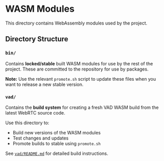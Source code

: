 # WASM Modules

This directory contains WebAssembly modules used by the project.

## Directory Structure

### `bin/`

Contains **locked/stable** built WASM modules for use by the rest of the project. These are committed to the repository for use by packages.

**Note:** Use the relevant `promote.sh` script to update these files when you want to release a new stable version.

### `vad/`

Contains the **build system** for creating a fresh VAD WASM build from the latest WebRTC source code.

Use this directory to:

- Build new versions of the WASM modules
- Test changes and updates
- Promote builds to stable using `promote.sh`

See [`vad/README.md`](./vad/README.md) for detailed build instructions.
